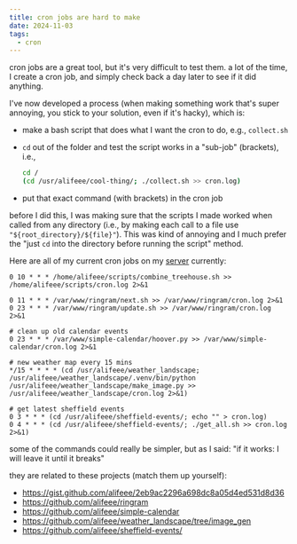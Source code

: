 ```yaml
---
title: cron jobs are hard to make
date: 2024-11-03
tags:
  - cron
---
```

cron jobs are a great tool, but it's very difficult to test them. a lot of the time, I create a cron job, and simply check back a day later to see if it did anything.

I've now developed a process (when making something work that's super annoying, you stick to your solution, even if it's hacky), which is:

- make a bash script that does what I want the cron to do, e.g., `collect.sh`
- `cd` out of the folder and test the script works in a "sub-job" (brackets), i.e.,

    ```bash
    cd /
    (cd /usr/alifeee/cool-thing/; ./collect.sh >> cron.log)
    ```

- put that exact command (with brackets) in the cron job

before I did this, I was making sure that the scripts I made worked when called from any directory (i.e., by making each call to a file use `"${root_directory}/${file}"`). This was kind of annoying and I much prefer the "just `cd` into the directory before running the script" method.

Here are all of my current cron jobs on my [server](https://server.alifeee.net) currently:

```crontab
0 10 * * * /home/alifeee/scripts/combine_treehouse.sh >> /home/alifeee/scripts/cron.log 2>&1

0 11 * * * /var/www/ringram/next.sh >> /var/www/ringram/cron.log 2>&1
0 23 * * * /var/www/ringram/update.sh >> /var/www/ringram/cron.log 2>&1

# clean up old calendar events
0 23 * * * /var/www/simple-calendar/hoover.py >> /var/www/simple-calendar/cron.log 2>&1

# new weather map every 15 mins
*/15 * * * * (cd /usr/alifeee/weather_landscape; /usr/alifeee/weather_landscape/.venv/bin/python /usr/alifeee/weather_landscape/make_image.py >> /usr/alifeee/weather_landscape/cron.log 2>&1)

# get latest sheffield events
0 3 * * * (cd /usr/alifeee/sheffield-events/; echo "" > cron.log)
0 4 * * * (cd /usr/alifeee/sheffield-events/; ./get_all.sh >> cron.log 2>&1)
```

some of the commands could really be simpler, but as I said: "if it works: I will leave it until it breaks"

they are related to these projects (match them up yourself):

- <https://gist.github.com/alifeee/2eb9ac2296a698dc8a05d4ed531d8d36>
- <https://github.com/alifeee/ringram>
- <https://github.com/alifeee/simple-calendar>
- <https://github.com/alifeee/weather_landscape/tree/image_gen>
- <https://github.com/alifeee/sheffield-events/>
